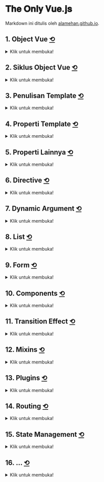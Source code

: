 <div id="top"></div>

# 𝐓𝐡𝐞 𝐎𝐧𝐥𝐲 𝐕𝐮𝐞.𝐣𝐬

Markdown ini ditulis oleh <a href="https://alamehan.github.io/">alamehan.github.io</a>.

## **1. Object Vue** <a href="#top">⟲</a>

<details>
<summary>Klik untuk membuka!</summary><br>

```HTML
<html>
  <head>
    <title>Belajar Vue.js</title>
    <script src="https://cdn.jsdelivr.net/npm/vue@2.6.14/dist/vue.js"></script>
  </head>

  <body>
    <!-- Container (mount point), sebagai hasil kompilasi Vue -->
    <div id="app">
      <h1>Name: {{ name }}</h1> <!-- Cara 1 -->
      <h1>Age: {{ age }}</h1>
      <h1>{{ `Gender (Pria): ${gender}` }}</h1> <!-- Cara 2 -->
      <h1>{{ `Hobby: ${hobby[0]} ${hobby[1]}` }}</h1>
      <h1>{{ `Children: ${children[1]} & ${children[2]}` }}</h1>
    </div>

    <script>
      // Inisiasi object Vue (yang disimpan ke dalam variable vm)
      vm = new Vue({
        el: '#app',   // el merupakan property
        data: {       // begitupula dengan data
          name: 'Raihan Allaam',
          age: 30,
          gender: true,
          hobby: ['Design', 'Coding', 'Reading'],
          children: {
            1: 'Said',
            2: 'Nabila',
            3: 'Aisyah',
          },
        },
      });
    </script>
  </body>
</html>
```

Mengakses Properti didalam Object Vue menggunakan ```this.$data.name``` atau bisa langsung ```this.name```. Mengakses Properti diluar Object Vue menggunakan ```vm.$data.name``` atau bisa langsung ```vm.name```. Selain mount ditulis dengan cara:

```Javascript
vm = new Vue({ 
  el: '#app' ,
  ...
})
```

Bisa juga dengan cara berikut:

```Javascript
vm = new Vue({
  ...
})
vm.$mount('#app')
```

</details>

## **2. Siklus Object Vue** <a href="#top">⟲</a>

<details>
<summary>Klik untuk membuka!</summary><br>

```HTML
<html>
  <head>
    <title>Belajar Vue.js</title>
    <script src="https://cdn.jsdelivr.net/npm/vue@2.6.14/dist/vue.js"></script>
  </head>

  <body>
    <div id="app">
      <h1>{{ message }}</h1>
    </div>

    <script>
      vm = new Vue({
        el: '#app',
        data: {
          message: 'Hello World!',
        },
        beforeCreate() {
          console.log(`1. Before Create: message = ${this.message}`);
        },
        created() {
          console.log(`2. Created: message = ${this.message}`);
        },
        beforeMount() {
          console.log(`3. Before Mount: el = ${this.$el.textContent}`);
        },
        mounted() {
          console.log(`4. Mounted: el = ${this.$el.textContent}`);
        },
        beforeUpdate() {
          console.log(`5. Before Update: el = ${this.$el.textContent}`);
        },
        updated() {
          console.log(`6. Updated: el = ${this.$el.textContent}`);
        },
        beforeDestroy() {
          console.log(`7. Before Destroy`);
        },
        destroyed() {
          console.log(`8. Destroyed`);
        },
      });

      // Jika perintah di bawah ini diaktifkan, HOOK 5 & 6 akan ke-trigger
      // vm.message = 'Selamat Datang!';

      // Jika perintah di bawah ini diaktifkan, HOOK 7 & 8 akan ke-trigger
      // vm.$destroy()
    </script>
  </body>
</html>
```

Gunakan Console di Developer Tools-nya Google Chrome. Siklus Object Vue terdiri dari CREATE-MOUNT-UPDATE-DESTROY:
1. HOOK 1: ```beforeCreate()``` ➜ Belum bisa mengakses variabel message
2. HOOK 2: ```created()``` ➜ Sudah bisa mengakses & memanipulasi variabel message
3. HOOK 3: ```beforeMount()``` ➜ Sudah bisa mengakses DOM, namun Data belum dirender dengan Template
4. HOOK 4: ```mounted()``` ➜ Sudah bisa mengakses DOM & Data sudah dirender dengan Template
5. HOOK 5: ```beforeUpdate()``` ➜ Disini variabel message masih bernilai 'Hello World!' Padahal sudah diupdate dengan perintah vm.message = "Selamat Datang!" (lihat dibawah Object Vue ini)
6. HOOK 6: ```updated()``` ➜ Disini variabel message sudah terupdate menjadi 'Selamat Datang!'
7. HOOK 7: ```beforeDestroy()``` ➜ Terjadi sebelum Component dihapus
8. HOOK 8: ```destroyed()``` ➜ Terjadi setelah Object Vue dihapus

Nantinya masing-masing hook dapat dimanfaatkan untuk menjalankan suatu perintah tertentu.

</details>

## **3. Penulisan Template** <a href="#top">⟲</a>

<details>
<summary>Klik untuk membuka!</summary><br>

```HTML
<html>
  <head>
    <title>Belajar Vue.js</title>
    <script src="https://cdn.jsdelivr.net/npm/vue@2.6.14/dist/vue.js"></script>
    <style>
      .title {
        color: green;
      }
    </style>
  </head>

  <body>
    <div id="app">
      <h1>{{ message }}</h1> <!-- Baca data text -->
      <h1 v-once>{{ message }}</h1> <!-- Agar nilai tidak dapat diubah -->
      <h1 v-html="message_html"></h1> <!-- Baca data RAW HTML -->
      <h1 v-bind:class="class_h1">{{ message }}</h1> <!-- Baca data attribute -->
      <h1 :class="class_h1">{{ message }}</h1> <!-- Shorthand untuk v-bind -->
    </div>

    <script>
      vm = new Vue({
        el: '#app',
        data: {
          message: 'Hello World!', // Data text
          message_html: "<span style='color:red'>Hello World!</span>", // Data RAW HTML
          class_h1: 'title', // Data attribute (class CSS)
        },
      });
    </script>
  </body>
</html>
```

Template Vue (mustache ```{{ ... }}```) mendukung JavaScript Expressions, seperti ```{{ `Diskon: ${total * 10%}` }}```, ```{{ ok ? 'YES' : 'NO' }}```, ```{{ message.split('').reverse().join('') }}```. Atau jika dalam bentuk atribut HTML maka penulisannya dengan cara di-binding, contohnya sebagai berikut ```<h1 :id="'product-'+index"></h1>```.

</details>

## **4. Properti Template** <a href="#top">⟲</a>

<details>
<summary>Klik untuk membuka!</summary><br>

```HTML
<html>
  <head>
    <title>Belajar Vue.js</title>
    <script src="https://cdn.jsdelivr.net/npm/vue@2.6.14/dist/vue.js"></script>
  </head>

  <body>
    <div id="app"></div>

    <script>
      vm = new Vue({
        el: '#app',
        data: {
          message1: 'Hello World!',
          message2: 'Halo Dunia!',
        },
        template: `<h1>{{ message1 }}</h1>`, // Properti Template
        render(createElement) { // Method Render
          return createElement('h1', this.message2);
        },
      });
    </script>
  </body>
</html>
```

Properti Template: Sejauh ini kita menulis template langsung di kode HTML. Namun Vue juga menyediakan cara lain untuk mendefinisikan Template yang menyatu dengan Object Vue itu sendiri, melalui Properti ```template```.

Method Render: Alternatif lain kita bisa juga menggunakan Method Render yang berfungsi menampilkan konten yang didefinisikan.

Catatan: Dalam contoh diatas Method Render mengembalikan fungsi ```createElement``` untuk menciptakan elemen HTML ```h1``` yang berisi nilai dari variabel ```message2```. Jika Properti Template & Method Render dua-duanya ada, maka Properti Template diabaikan.

</details>

## **5. Properti Lainnya** <a href="#top">⟲</a>

<details>
<summary>Klik untuk membuka!</summary><br>

```HTML
<html>
  <head>
    <title>Belajar Vue.js</title>
    <script src="https://cdn.jsdelivr.net/npm/vue@2.6.14/dist/vue.js"></script>
    <style>
      /* ⚠️ Style disimpan disini (jika ada) */
    </style>
  </head>

  <body>
    <div id="app">
      <!-- Implementasi properti methods -->
      <h1>{{ counter }}</h1>
      <button onclick="vm.decrement()">-</button>
      <button onclick="vm.increment()">+</button><hr>

      <!-- Implementasi properti computed -->
      {{ fullName }}<hr>

      <!-- Implementasi properti filters -->
      <h1>Upper: {{ message | upper() }}</h1> <!-- Atau bisa juga hanya 'upper' saja -->
      <h1>Reverse: {{ message | reverse }}</h1>
      <h1>Upper & Reverse: {{ message | upper | reverse }}</h1><hr>
      <h1>{{ price | formatCurrency('USD') }}</h1>
      <h1>{{ price | formatCurrency('IDR') }}</h1>
    </div>

    <script>
      vm = new Vue({
        el: '#app',
        data: {
          counter: 0,
          firstName: 'Raihan',
          lastName: 'Allaam',
          message: 'Hello World!',
          price: 500000,
        },

        methods: { // Properti methods
          increment() {
            this.counter++;
          },
          decrement() {
            this.counter--;
          },
        },

        computed: { // Properti computed
          fullName() {
            return `${this.firstName} ${this.lastName}`;
          },
        },

        filters: { // Properti filters
          upper(text) {
            return text.toUpperCase();
          },
          reverse(text) {
            return text.split('').reverse().join('');
          },
          formatCurrency(value, currency) {
            var formatter = new Intl.NumberFormat('id-ID', {
              style: 'currency',
              currency: currency,
              minimumFractionDigits: 2,
            });
            return formatter.format(value);
          },
        },
      });
    </script>
  </body>
</html>
```

Properti methods: Cocok untuk kasus jika ada Action/Event yang memanggil fungsi. Contohnya: fungsi untuk mengevaluasi suatu nilai, menampilkan pesan, mengubah variabel, dll.

Properti computed: Cocok untuk kasus mengembalikan nilai (Return Value), memakai/bergantung pada property data yang didefinisikan. Meskipun bentuknya fungsi, namun fungsi pada Computed tidak memiliki parameter dan oleh Vue tidak dianggap sebagai fungsi. Artinya kita tidak bisa memanggilnya dengan ```this.fullName()``` melainkan ```this.fullName``` layaknya variabel. Jadi Computed ini tepat digunakan sebagai variabel yang nilainya berasal dari variabel lain.

Properti filters: Cocok untuk kasus memanipulasi tampilan/format text pada suatu Template. Filter ditulis dengan menggunakan simbol ```|``` atau "pipe". Hal ini berbeda dengan Methods: ```vm.upper()``` & Computed: ```vm.fullName```, Filters tidak bisa dipanggil dari Object Vue.

Catatan: Deklarasi Filters juga bisa dilakukan diluar Object Vue (terpisah), contoh:

```Javascript
Vue.filter('upper', function(value) {
  return value.toUpperCase()
}) 
var vm = new Vue({
  // ...
})
```

</details>

## **6. Directive** <a href="#top">⟲</a>

<details>
<summary>Klik untuk membuka!</summary><br>

Directive merupakan atribut khusus yang disematkan pada elemen atau markup HTML sebagai penanda bahwa elemen DOM tersebut akan dikenai perlakuan tertentu oleh Vue.

1. ```v-html:``` ➜ Untuk menampilkan data berupa kode HTML.
2. ```v-text:``` ➜ Untuk menampilkan string biasa, sama dengan mustache ```{{ }}```.
3. ```v-once:``` ➜ Agar nilai variabel pada template tidak bisa diubah-ubah lagi (constant).
4. ```v-show:``` ➜ Untuk show/hide suatu elemen DOM. Dibalik layar pakai properti ```display``` pada CSS.
5. ```v-if:```, ```v-else-if```:, ```v-else```: ➜ Untuk merender/tidak merender suatu elemen DOM.
6. ```v-on:``` ➜ Berperan sebagai sebuah event listener pada elemen HTML/komponen Vue.
7. ```v-bind:``` ➜ Untuk mem-binding atribut HTML/komponen agar nilainya terupdate secara reactive sesuai dengan datanya.

Catatan:
1. Penulisan directive ```v-on:``` dapat disingkat menjadi ```@```
2. Penulisan directive ```v-bind:``` dapat disingkat menjadi ```:```

Ragam directive event:
1. ```@click``` ➜ Ketika mouse diklik
2. ```@mouseover``` ➜ Ketika mouse berada di area elemen
3. ```@mouseenter``` ➜ Ketika mouse masuk ke area elemen
4. ```@mouseout``` ➜ Ketika mouse keluar dari area elemen
5. ```@mousedown``` ➜ Sama dengan ```v-on:click```
6. ```@keyup``` ➜ Ketika keyboard up pada elemen (biasanya digunakan pada elemen input)
7. ```@keydown``` ➜ Ketika keyboard down pada elemen (biasanya digunakan pada elemen input)
8. ```@submit``` ➜ Ketika form di submit

Ragam modifier:
1. ```.once``` ➜ hanya boleh dilakukan sekali saja (misalnya klik, enter, dll)
2. ```.prevent``` ➜ Modifier ini berfungsi agar halaman tidak di-redirect
3. ```.enter``` ➜ Modifier ini akan bereaksi ketika keyboard Enter ditekan
4. ```.tab``` ➜ Modifier ini akan bereaksi ketika keyboard Tab ditekan
5. ```.delete``` ➜ mMdifier ini akan bereaksi ketika keyboard Delete atau Backspace ditekan
6. ```.esc``` ➜ Modifier ini akan bereaksi ketika keyboard Escape ditekan
7. ```.space``` ➜ Modifier ini akan bereaksi ketika keyboard Spasi ditekan
8. ```.native``` ➜ Modifier ini akan listen native event pada elemen root dari komponen
9. ```.ctrl``` ➜ Modifier ini akan bereaksi ketika keyboard Ctrl ditekan
10. ```.alt``` ➜ Modifier ini akan bereaksi ketika keyboard Alt ditekan
11. ```.shift``` ➜ Modifier ini akan bereaksi ketika keyboard Shift ditekan

Kita juga bisa menangani klik kiri/kanan/tengah pada mouse dengan modifier ```.left```, ```.right```, dan ```.middle```.
  
Sejak versi 2.5.0+, Vue menambahkan modifier ```.exact``` untuk memastikan bahwa event hanya akan dijalankan ketika key tersebut saja yang diklik. Dalam contoh (lihat di bawah) Button tanpa modifier ```.exact``` akan menjalankan ```info()``` ketika SHIFT ditekan meskipun saat yang bersamaan ALT/dll juga di tekan. Sedangkan Button dengan modifier ```.exact``` akan menjalankan ```info()``` HANYA ketika SHIFT ditekan, tidak menekan key lainnya.

> ⚠️ Source code di bawah ini menggunakan assets gambar

```HTML
<html>
  <head>
    <title>Belajar Vue.js</title>
    <script src="https://cdn.jsdelivr.net/npm/vue@2.6.14/dist/vue.js"></script>
    <style>
      .title {
        color: green;
        font-weight: bold;
      }
    </style>
  </head>

  <body>
    <div id="app">
      <p v-html="message_html"></p> <!-- 1. v-html -->
      <p v-text="message_text "></p> <!-- 2. v-text -->
      <p v-once>{{ message_text }}</p> <!-- 3. v-once -->
      <p v-show="displayMessage">Message Show {{ message_show }}</p> <!-- 4. v-show -->
      <hr>

      <!-- 5. v-if, v-else-if, v-else -->
      <div v-if="content">
        <h2>Judul</h2>
        <p>Paragraph 1</p>
        <p>Paragraph 2</p>
        <div>
          <div v-if="nilai === 'A'">Sempurna</div>
          <div v-else-if="nilai === 'B'">Bagus</div>
          <div v-else-if="nilai === 'C'">Cukup</div>
          <div v-else>Kurang</div>
        </div>
      </div>
      <hr>

      <!-- 6. v-on -->
      <p>Jumlah Klik: {{ counter }}x</p>
      <button v-on:click="counter += 1">Counter</button><br>
      <button v-on:click="info('Selamat Datang!')">Alert</button>
      <button @click.once="info('1X Klik Saja')">Alert + Modifier .once</button>
      <hr>
      <a href="http://google.com" @click="info('Go to link')">Tanpa Prevent</a><br>
      <a href="http://google.com" @click.prevent="info('Hold!')">Dengan Prevent</a><br>
      <hr>
      <input @keyup.enter="info('BOOOM! ' + $event.target.value)" value="Tekan enter" /><br>
      <button @click.ctrl="info('BOOOM!')">CTRL + CLICK</button>
      <br>
      <button @click.shift="info('BOOOM!')">SHIFT + CLICK</button>
      <button @click.shift.exact="info('BOOOM!')">SHIFT + CLICK</button>
      <br>
      <button @click.left="info('BOOOM!')">Klik Kiri</button>
      <button @click.right="info('BOOOM!')">Klik Kanan</button>
      <button @click.middle="info('BOOOM!')">Klik Tengah</button>
      <br>

      <!-- 7. v-bind -->
      <img v-bind:src="`assets/${imageSrc}`" />
      <div :class="classA">BINDING! STYLE CSS!</div>
    </div>

    <script>
      vm = new Vue({
        el: '#app',
        data: {
          message_html: "<span style='color:red'>Hello HTML!</span>",
          message_text: 'Hello World!',
          message_show: 'ON',
          displayMessage: true, // Coba ganti dengan false
          content: true, // Coba ganti dengan false
          nilai: 'A',
          counter: 0,
          imageSrc: 'logo1.png',
          classA: 'title',
        },
        methods: {
          info(text) {
            alert(text);
          },
        },
      });

      // Update data message (tidak berpengaruh pada v-once)
      vm.message_text = 'Halo Dunia! (Updated)';

      // Dalam 3 detik, 'logo1.png' akan berubah menjadi 'logo2.png'
      setTimeout(() => {
        vm.imageSrc = 'logo2.png';
      }, 3000);
    </script>
  </body>
</html>
```

Contoh ```v-bind``` lainnya:

```HTML
<a :href="url"></a>
<img :src="'images/' + imageSrc">
<div :class="[classA, classB]"></div>
<div :class="{ red: isRed }"></div>
<div :style="{ fontSize: size + 'px' }"></div>
<img v-bind="{ id: imageID, src: imageSrc }" />
```

</details>

## **7. Dynamic Argument** <a href="#top">⟲</a>

<details>
<summary>Klik untuk membuka!</summary><br>

Sejak versi 2.6.0, kita bisa menggunakan argumen dinamis pada sebuah directive:

```HTML
<html>
  <head>
    <title>Belajar Vue.js</title>
    <script src="https://cdn.jsdelivr.net/npm/vue@2.6.14/dist/vue.js"></script>
    <style>
      .title {
        color: red;
        font-weight: bold;
      }
    </style>
  </head>

  <body>
    <div id="app">
      <button v-on:click="info('Hello World!')">Button 1</button>
      <button v-on:[nama_event]="info('Hello World!')">Button 2</button> <!-- Dinamis -->
      <br>
      <button @click="info('Hello World!')">Button 3</button>
      <button @[nama_event]="info('Hello World!')">Button 4</button> <!-- Dinamis -->
      <hr>
      <div v-bind:class="classA">STANDARD 1</div>
      <div v-bind:[nama_atribut]="classA">DYNAMIC 1</div> <!-- Dinamis -->
      <br>
      <div :class="classA">STANDARD 2</div>
      <div :[nama_atribut]="classA">DYNAMIC 2</div> <!-- Dinamis -->
    </div>

    <script>
      vm = new Vue({
        el: '#app',
        data: {
          nama_event: 'click', // Coba ganti dengan "mouseover"
          nama_atribut: 'class', // Coba ganti dengan "style"
          classA: 'title',
        },
        methods: {
          info(text) {
            alert(text);
          },
        },
      });
    </script>
  </body>
</html>
```

</details>

## **8. List** <a href="#top">⟲</a>

<details>
<summary>Klik untuk membuka!</summary><br>

Data dalam bentuk list/daftar yang bisa berupa array, objek atau collection (array dari objek) bisa kita tampilkan dengan mudah menggunakan Vue. Vue mempunyai directive v-for yang berfungsi untuk melakukan perulangan.

> ⚠️ Source code di bawah ini menggunakan assets gambar

```HTML
<html>
  <head>
    <title>Belajar Vue.js</title>
    <script src="https://cdn.jsdelivr.net/npm/vue@2.6.14/dist/vue.js"></script>
  </head>

  <body>
    <div id="app">
      <!-- 1A. Menampilkan data Array -->
      <ul>
        <li v-for="buku in books_array">{{ buku }}</li><br>
      </ul>

      <!-- 1B. Menampilkan data Array + Index -->
      <ul>
        <li v-for="(buku, index) in books_array">{{ `${index+1}: ${buku}` }}</li><br>
      </ul>

      <!-- 1C. Menggunakan tag template (Array) -->
      <ul>
        <template v-for="buku in books_array">
          <li>{{ buku }}</li>
        </template>
      </ul>
      <hr>

      <!-- 2A. Menampilkan data Object -->
      <ul>
        <li v-for="buku of books_object">{{ buku }}</li><br>
      </ul>

      <!-- 2B. Menampilkan data Object + Key -->
      <ul>
        <li v-for="(buku, key) of books_object">{{ `${key}: ${buku}` }}</li><br>
      </ul>

      <!-- 2C. Menggunakan tag template (Object) -->
      <ul>
        <template v-for="buku of books_object">
          <li>{{ buku }}</li>
        </template>
      </ul>
      <hr>

      <!-- 3A. Menampilkan data Collection -->
      <table border=1>
        <tr v-for="buku of books_collection">
          <td>
            <img :src="`assets/${buku.img}`" width="100">
          </td>
          <td>
            {{ `ID: ${buku.id}` }}<br>
            {{ `Judul: ${buku.judul}` }}<br>
            {{ `Harga: ${buku.harga}` }}<br>
          </td>
        </tr>
      </table>
      <hr>

      <!-- 3B. Menampilkan data Collection + Kondisi -->
      <table border=1>
        <tr v-for="buku of books_collection" v-if="buku.harga>60000">
          <td>
            <img :src="`assets/${buku.img}`" width="100">
          </td>
          <td>
            {{ `ID: ${buku.id}` }}<br>
            {{ `Judul: ${buku.judul}` }}<br>
            {{ `Harga: ${buku.harga}` }}<br>
          </td>
        </tr>
      </table>
      <hr>

      <!-- 3C. Menampilkan data Collection + Filter -->
      <table border=1>
        <tr v-for="buku of lebihDari70Ribu">
          <td>
            <img :src="`assets/${buku.img}`" width="100">
          </td>
          <td>
            {{ `ID: ${buku.id}` }}<br>
            {{ `Judul: ${buku.judul}` }}<br>
            {{ `Harga: ${buku.harga}` }}<br>
          </td>
        </tr>
      </table>
      <hr>
    </div>

    <script>
      vm = new Vue({
        el: '#app',
        data: {
          books_array: ['Buku A', 'Buku B', 'Buku C', 'Buku D'],

          books_object: {
            id: 99,
            judul: 'Buku Koding',
            harga: 50000
          },

          books_collection: [
            { id: 1, judul: 'Buku Koding A', harga: 50000, img: 'cover-1.jpg' },
            { id: 2, judul: 'Buku Koding B', harga: 60000, img: 'cover-2.jpg' },
            { id: 3, judul: 'Buku Koding C', harga: 70000, img: 'cover-3.jpg' },
            { id: 4, judul: 'Buku Koding D', harga: 80000, img: 'cover-4.jpg' },
          ]
        },

        computed: {
          lebihDari70Ribu() {
            return this.books_collection.filter((buku) => {
              return buku.harga > 70000
            })
          }
        }
      });

      // 4A. Mengubah data pada Array
      vm.$set(vm.books_array, 1, 'Buku B (NEW)');

      // 4B. Mengubah data pada Object
      vm.$set(vm.books_object, 'judul', 'Buku Koding (NEW)')
    </script>
  </body>
</html>
```

</details>

## **9. Form** <a href="#top">⟲</a>

<details>
<summary>Klik untuk membuka!</summary><br>

**⚠️ BELUM DIRANGKUM ⚠️**

```HTML
<html>
  <head>
    <title>Belajar Vue.js</title>
    <script src="https://cdn.jsdelivr.net/npm/vue@2.6.14/dist/vue.js"></script>
    <style>
      /* ⚠️ Style disimpan disini (jika ada) */
    </style>
  </head>

  <body>
    <!-- ⚠️ Kode HTML disimpan disini -->

    <script>
      /* ⚠️ Script (Vue) disimpan disini */
    </script>
  </body>
</html>
```

</details>

## **10. Components** <a href="#top">⟲</a>

<details>
<summary>Klik untuk membuka!</summary>

### **👉 10-1. Global Component**

Bisa dipakai di mana saja, di ```<div id="app1">...</div>```, ```<div id="app2">...</div>```, dst.

```HTML
<html>
  <head>
    <title>Belajar Vue.js</title>
    <script src="https://cdn.jsdelivr.net/npm/vue@2.6.14/dist/vue.js"></script>
  </head>

  <body>
    <div id="app1">
      <component-a></component-a>
      <component-b></component-b>
    </div>

    <script>
      Vue.component('component-a', {
        template: `<h1>Component A</h1>`
      })

      Vue.component('component-b', {
        data() {
          return {
            message: 'Component B'
          }
        },
        template: `<h1>{{ message }}</h1>`
      })

      new Vue({
        el: '#app1'
      })
    </script>
  </body>
</html>
```

### **👉 10-2. Local Component**

Hanya bisa dipakai di ```<div id="app1">...</div>```, sesuai dengan yang ditargetkan.

```HTML
<html>
  <head>
    <title>Belajar Vue.js</title>
    <script src="https://cdn.jsdelivr.net/npm/vue@2.6.14/dist/vue.js"></script>
  </head>

  <body>
    <div id="app2">
      <component-c></component-c>
      <component-d></component-d>
      <component-e></component-e>
    </div>

    <script>
      var ComponentC = {
        template: `<h1>Component C</h1>`,
      }

      var ComponentD = {
        data() {
          return {
            message: 'Component D'
          }
        },
        template: `<h1>{{ message }}</h1>`
      }

      new Vue({
        el: '#app2',
        data: {
          message: "Component F"
        },
        components: {
          // "Import" component dari luar ke dalam Object Vue
          'component-c': ComponentC,
          'component-d': ComponentD,

          // Atau langsung dibuat di dalam Object Vue pun bisa. Namun kekurangannya tidak 
          // bisa menggunakan data melalui {{ message }} maupaun {{ this.message }}, jadi
          // hanya berupa template HTML saja. Dan sebagai catatan, template harus dibungkus
          // dengan menggunakan 1 tag terluar, misalnya <div> ...konten... </div>.
          'component-e': {
            template: `
                <div>
                  <h1>Component E</h1>
                </div>
              `
          }, 
        }
      })
    </script>
  </body>
</html>
```

### **👉 10-3. Kirim Data ke Component (Props) - Hardcode**

```HTML
<html>
  <head>
    <title>Belajar Vue.js</title>
    <script src="https://cdn.jsdelivr.net/npm/vue@2.6.14/dist/vue.js"></script>
    <style>
      .card {
        background: #efefef;
        border: 1px solid #ddd;
        margin: 3px;
        padding: 6px;
        height: 280px;
        float: left;
      }
    </style>
  </head>

  <body>
    <div id="app3">
      <book judul="Buku A" deskripsi="Koding Easy" img="cover-1.jpg"></book>
      <book judul="Buku B" deskripsi="Design Easy" img="cover-2.jpg"></book>
    </div>

    <script>
      var BookComponent1 = {
        data() {
          return {
            classCard: 'card'
          }
        },
        props: ['judul', 'deskripsi', 'img'], // Note: Tidak bisa menggunakan CamelCase
        template: `
          <div :class=" classCard">
            <h3>{{ judul }}</h3>
            <img :src="'assets/'+img" width=100>
            <p v-html="deskripsi"></p>
          </div>
        `
      }

      new Vue({
        el: '#app3',
        components: {
          'book': BookComponent1,
        }
      })
    </script>
  </body>
</html>
```

### **👉 10-4. Kirim Data ke Component (Props) - Dinamis**

```HTML
<html>
  <head>
    <title>Belajar Vue.js</title>
    <script src="https://cdn.jsdelivr.net/npm/vue@2.6.14/dist/vue.js"></script>
    <style>
      .card {
        background: #efefef;
        border: 1px solid #ddd;
        margin: 3px;
        padding: 6px;
        height: 280px;
        float: left;
      }
    </style>
  </head>

  <body>
    <div id="app4">
      <book v-for="buku in books_collection" :key="buku.id" :judul="buku.judul" :deskripsi="buku.deskripsi" :img="buku.img"></book>
    </div>

    <script>
      var BookComponent1 = {
        data() {
          return {
            classCard: 'card'
          }
        },
        props: ['judul', 'deskripsi', 'img'], // Note: Tidak bisa menggunakan CamelCase
        template: `
          <div :class=" classCard">
            <h3>{{ judul }}</h3>
            <img :src="'assets/'+img" width=100>
            <p v-html="deskripsi"></p>
          </div>
        `
      }

      new Vue({
        el: '#app4',
        components: {
          'book': BookComponent1,
        },
        data: {
          books_collection: [
            { id: 1, judul: 'Buku A', deskripsi: "Koding Easy", img: 'cover-1.jpg' },
            { id: 2, judul: 'Buku B', deskripsi: "Design Easy", img: 'cover-2.jpg' },
            { id: 3, judul: 'Buku C', deskripsi: "Gaming Easy", img: 'cover-3.jpg' },
            { id: 4, judul: 'Buku D', deskripsi: "Living Easy", img: 'cover-4.jpg' },
          ]
        }
      })
    </script>
  </body>
</html>
```

### **👉 10-5. Update Data Parent dari Component**

```HTML
<html>
  <head>
    <title>Belajar Vue.js</title>
    <script src="https://cdn.jsdelivr.net/npm/vue@2.6.14/dist/vue.js"></script>
    <style>
      .card {
        background: #efefef;
        border: 1px solid #ddd;
        margin: 3px;
        padding: 6px;
        height: 280px;
        float: left;
      }
    </style>
  </head>

  <body>
    <div id="app5">
      <h1>Selected: {{ selected_book }}</h1>
      <book v-for="buku in books_collection" :key="buku.id" :book="buku" @dipilih="selected_book = $event"></book>
    </div>

    <script>
      var BookComponent2 = {
        data() {
          return {
            classCard: 'card'
          }
        },
        props: ['book'],
        template: `
          <div :class="classCard">
            <h3>{{ book.judul }}</h3>

            <img :src="'assets/'+book.img" width=100>
            <p v-html="book.deskripsi"></p>
            <p>Rp.{{ book.harga }}</p><br>
            
            <button @click="$emit('dipilih', book.judul)">Select</button>
          </div>
        `
        // @click="$emit('dipilih', book.judul)" ➜ Saat di klik, nilai "book.judul" akan di-emit/
        // di-set ke event "dipilih", dengan demikian @dipilih="selected_book = $event" ➜ (di HTML)
        // artinya selected_book diisi dengan nilai dari $event, yaitu "book.judul".
      }

      new Vue({
        el: '#app5',
        components: {
          'book': BookComponent2,
        },
        data: {
          books_collection: [
            { id: 1, judul: 'Buku A', deskripsi: "Koding Easy", harga: 50000, img: 'cover-1.jpg' },
            { id: 2, judul: 'Buku B', deskripsi: "Design Easy", harga: 60000, img: 'cover-2.jpg' },
            { id: 3, judul: 'Buku C', deskripsi: "Gaming Easy", harga: 70000, img: 'cover-3.jpg' },
            { id: 4, judul: 'Buku D', deskripsi: "Living Easy", harga: 80000, img: 'cover-4.jpg' },
          ],
          selected_book: '',
        }
      })
    </script>
  </body>
</html>
```

### **👉 10-6. Two Way Data Binding di Component**

```HTML
<html>
  <head>
    <title>Belajar Vue.js</title>
    <script src="https://cdn.jsdelivr.net/npm/vue@2.6.14/dist/vue.js"></script>
  </head>

  <body>
    <div id="app6">
      <h1>{{ searchText }}</h1>
      <custom-input :value="searchText" @input="searchText = $event"></custom-input> <!-- CARA RIBET -->
      <custom-input v-model="searchText"></custom-input> <!-- CARA MUDAH -->
    </div>

    <script>
      Vue.component('custom-input', {
        props: ['value'],
        template: `
          <input :value="value" @input="$emit('input', $event.target.value)">
        `
      })

      new Vue({
        el: '#app6',
        data: {
          searchText: "Contoh"
        }
      })
    </script>
  </body>
</html>
```

### **👉 10-7. Kirim Konten ke dalam Component (Slots)**

```HTML
<html>
  <head>
    <title>Belajar Vue.js</title>
    <script src="https://cdn.jsdelivr.net/npm/vue@2.6.14/dist/vue.js"></script>
    <style>
      .card {
        background: #efefef;
        border: 1px solid #ddd;
        margin: 3px;
        padding: 6px;
        height: 120px;
        float: left;
      }
    </style>
  </head>

  <body>
    <div id="app7">
      <!-- Bagian A -->
      <kartu-a>
        <p>Tag p ini menimpa slots</p>
      </kartu-a>
      <kartu-a>
        <h4>Tag h4 ini menimpa slots</h4>
        <h5>Tag h5 ini juga menimpa slots</h5>
      </kartu-a>

      <!-- Bagian B -->
      <kartu-b></kartu-b> <!-- Diisi konten default -->
      <kartu-b>Hello Wolrd!</kartu-b> <!-- Konten default tertimpa -->

      <!-- Bagian C -->
      <!-- Jika multiple slots, bungkus dulu menggunakan template -->
      <kartu-c>
        <template v-slot:judul>
          <h4>Ini Judul</h4>
        </template>
        <template #isi>
          <!-- # merupakan shorthand untuk v-slot: -->
          <h4>Ini Isi</h4>
        </template>
      </kartu-c>

      <!-- Bagian D -->
      <!-- Jika single slots, tidak perlu dibungkus template -->
      <kartu-d #judul></kartu-d> <!-- Diisi konten default -->
      <kartu-d #judul>Bandung</kartu-d> <!-- Konten default tertimpa -->
    </div>

    <script>
      // A. Elemen <slot></slot> akan di-replace/di-timpa
      // dengan konten di component (di HTML)
      Vue.component('kartu-a', {
        template: `
          <div class="card">
            <strong>Informasi A</strong>
            <hr>
            <slot></slot>
          </div>
        `
      })

      // B. Jika di component (di HTML) tidak membuat konten
      // tertentu maka akan diisi oleh konten default slots
      Vue.component('kartu-b', {
        template: `
          <div class="card">
            <strong>Informasi B</strong>
            <hr>
            <slot>Ini menjadi konten default</slot>
          </div>
        `
      })

      // C. Multiple slots ditulis dengan menyertakan
      // atribut "name" di dalam tag slot
      Vue.component('kartu-c', {
        template: `
          <div class="card">
            <strong>Informasi C</strong>
            <hr>
            <slot name="judul">Judul Default</slot>
            <slot name="isi">Isi Default</slot>
          </div>
        `
      })

      // D. Mengakses property data dari component
      // pada slots harus di-binding terlebih dahulu
      Vue.component('kartu-d', {
        data() {
          return {
            message: "Hello"
          }
        },
        template: `
          <div class="card">
            <strong>Informasi D</strong>
            <hr>
            <slot name="judul" :defaultJudul="message">{{ message }}</slot>
          </div>
        `
      })

      new Vue({
        el: '#app7'
      })
    </script>
  </body>
</html>
```

### **👉 10-8. Dynamic Components**

Idenya: Kita memuat suatu component yang sudah diregister secara dinamis, atau hanya akan kita muat jika diperlukan saja.

```HTML
<html>
  <head>
    <title>Belajar Vue.js</title>
    <script src="https://cdn.jsdelivr.net/npm/vue@2.6.14/dist/vue.js"></script>
    <style>
      .card {
        background: #efefef;
        border: 1px solid #ddd;
        margin: 3px;
        padding: 6px;
        float: left;
      }
    </style>
  </head>

  <body>
    <div id="app8">
      <button @click="currentComponent='item-a'">Item A</button>
      <button @click="currentComponent='item-b'">Item B</button>
      <button @click="currentComponent='item-c'">Item C</button>
      <button @click="currentComponent='item-d'">Item D</button>
      <hr>
      <!-- <component> memiliki directive v-bind:is untuk memantau pergantian component yang dimuat -->
      <component :is="currentComponent"></component>
    </div>

    <script>
      var itemA = {
        template: `
          <div class="card">
            <strong>Isi Item A ...</strong>
          </div>
        `
      }

      var itemB = {
        template: `
          <div class="card">
            <strong>Isi Item B ...</strong>
          </div>
        `
      }

      var vm = new Vue({
        el: '#app8',
        data: {
          currentComponent: 'item-a' // Isi dengan nilai default, atau bisa juga dikosongkan.
        },
        components: {
          'item-a': itemA,
          'item-b': itemB,
          'item-c': {
            template: `
              <div class="card">
                <strong>Isi Item C ...</strong>
              </div>
            `
          },
          'item-d': {
            template: `
              <div class="card">
                <strong>Isi Item D ...</strong>
              </div>
            `
          },
        }
      })
    </script>
  </body>
</html>
```

</details>

## **11. Transition Effect** <a href="#top">⟲</a>

<details>
<summary>Klik untuk membuka!</summary><br>

Efek animasi transisi bawaan Vue, pada contoh di bawah ini merupakan animasi pergantian component.

```HTML
<html>
  <head>
    <title>Belajar Vue.js</title>
    <script src="https://cdn.jsdelivr.net/npm/vue@2.6.14/dist/vue.js"></script>
    <style>
      .card {
        background: #efefef;
        border: 1px solid #ddd;
        margin: 3px;
        padding: 6px;
        float: left;
      }

      .component-fade-enter-active,
      .component-fade-leave-active {
        transition: opacity .3s ease;
      }

      .component-fade-enter,
      .component-fade-leave-to {
        opacity: 0;
      }
    </style>
  </head>

  <body>
    <div id="app">
      <button @click="currentComponent='item-a'">Item A</button>
      <button @click="currentComponent='item-b'">Item B</button>
      <hr>
      <transition name="component-fade" mode="out-in">
        <component :is="currentComponent"></component>
      </transition>
      <!-- Coba ganti "out-in" menjadi "in-out", lalu lihat efeknya -->
    </div>

    <script>
      var itemA = {
        template: `
          <div class="card">
            <strong>Isi Item A ...</strong>
          </div>
        `
      }

      var itemB = {
        template: `
          <div class="card">
            <strong>Isi Item B ...</strong>
          </div>
        `
      }

      var vm = new Vue({
        el: '#app',
        data: {
          currentComponent: 'item-a',
        },
        components: {
          'item-a': itemA,
          'item-b': itemB,
        }
      })
    </script>
  </body>
</html>
```

</details>

## **12. Mixins** <a href="#top">⟲</a>

<details>
<summary>Klik untuk membuka!</summary><br>

Mixins: Reusable data, methods, template, etc. Saat Object Vue atau Component menggunakan mixins maka semua option (data, methods, template, dll) dari mixin tersebut akan digabungkan ke dalam Component yang menggunakannya tersebut.

### **👉 12-1. Konsep Dasar**

```HTML
<html>
  <head>
    <title>Belajar Vue.js</title>
    <script src="https://cdn.jsdelivr.net/npm/vue@2.6.14/dist/vue.js"></script>
  </head>

  <body>

    <script>
      var MixinHello = {
        data(){
          return{
            message: "hello from mixin",
            foo: "abc"
          }
        },
        methods: {
          pagi(){
            console.log("Selamat pagi!");
          },
          sore(){
            console.log("Selamat sore!");
          }
        }
      }

      var vm1 = new Vue({
        mixins: [MixinHello], // "Import" option dari MixinHello
        data(){
          return{
            message: "hello from vm1",
            bar: "def"
          }
        },
        methods: {
          siang(){
            console.log("Selamat siang!");
          },
        }
      })

      console.log(vm1.message) // Output: hello from vm1  (karena conflict, akan diambil yang asli)
      console.log(vm1.foo)     // Output: abc             (berasal dari mixins)
      console.log(vm1.bar)     // Output: def

      vm1.pagi()   // Output: Selamat pagi!  (berasal dari mixins)
      vm1.sore()   // Output: Selamat sore!  (berasal dari mixins)
      vm1.siang()  // Output: Selamat siang!

      var vm2 = new Vue({
        mixins: [MixinHello], // "Import" option dari MixinHello
        data(){
          return{
            bar: "def"
          }
        },
        methods: {
          malam(){
            console.log("Selamat malam!");
          }
        }
      })

      console.log(vm2.message) // Output: hello from mixin  (berasal dari mixins)
      console.log(vm2.foo)     // Output: abc               (berasal dari mixins)
      console.log(vm2.bar)     // Output: def

      vm2.pagi()   // Output: Selamat pagi!  (berasal dari mixins)
      vm2.sore()   // Output: Selamat sore!  (berasal dari mixins)
      vm2.malam()  // Output: Selamat malam!
    </script>
  </body>
</html>
```

### **👉 12-2. Implementasi di Component (Global)**

```HTML
<html>
  <head>
    <title>Belajar Vue.js</title>
    <script src="https://cdn.jsdelivr.net/npm/vue@2.6.14/dist/vue.js"></script>
    <style>
      .card {
        background: #efefef;
        border: 1px solid #ddd;
        margin: 3px;
        padding: 6px;
        float: left;
      }
    </style>
  </head>

  <body>
    <div id="app">
      <component-a ></component-a>
      <component-b data_props="Ini dari props"></component-b>
    </div>

    <script>
      MixinHeader = {
        data() {
          return {
            dataMixinA: 'Header',
            dataMixinB: 'Body',
          };
        },
        provide() { 
          return { 
            child: this 
          } 
        },
        components: {
          super: {
            inject: ['child'],
            template: `
              <div class="card">
                <h4>{{ child.dataMixinA }}</h4>
                <hr>
                <slot></slot>
              </div>`,
          }
          // <slot></slot> nantinya akan di-timpa
        },
      }

      Vue.component('component-a', {
        mixins: [MixinHeader],
        data(){
          return{
            message: "Coding Lover"
          }
        },
        template: `
          <super>
            <h6>{{ dataMixinB }}</h6>
            <h6>{{ message }}</h6>
          </super>
        `
        // <super></super> dan isi kontennya menimpa <slot></slot> di MixinHeader
      })

      Vue.component('component-b', {
        mixins: [MixinHeader],
        data(){
          return{
            message: "Design Lover"
          }
        },
        created() {
          this.dataMixinA = "Header New"; // Menimpa "dataMixinA" dari MixinHeader
          this.dataMixinB = "Body New";   // Menimpa "dataMixinB" dari MixinHeader
        },
        props: ["data_props"],            // Menggunakan props
        template: `
          <super>
            <h6>{{ dataMixinB }}</h6>
            <h6>{{ data_props }}</h6>
            <h6>{{ message }}</h6>
          </super>
        `
      })

      var vm = new Vue({
        el: '#app'
      });
    </script>
  </body>
</html>
```

### **👉 12-3. Implementasi di Component (Local)**

```HTML
<html>
  <head>
    <title>Belajar Vue.js</title>
    <script src="https://cdn.jsdelivr.net/npm/vue@2.6.14/dist/vue.js"></script>
    <style>
      .card {
        background: #efefef;
        border: 1px solid #ddd;
        margin: 3px;
        padding: 6px;
        float: left;
      }
    </style>
  </head>

  <body>
    <div id="app">
      <component-c ></component-c>
      <component-d data_props="Ini dari props"></component-d>
    </div>

    <script>
      MixinHeader = {
        data() {
          return {
            dataMixinA: 'Header',
            dataMixinB: 'Body',
          };
        },
        provide() { 
          return { 
            child: this 
          } 
        },
        components: {
          super: {
            inject: ['child'],
            template: `
              <div class="card">
                <h4>{{ child.dataMixinA }}</h4>
                <hr>
                <slot></slot>
              </div>`,
          }
          // <slot></slot> nantinya akan di-timpa
        },
      }

      var ComponentC = Vue.extend({
        mixins: [MixinHeader],
        data(){
          return{
            message: "Coding Lover"
          }
        },
        template: `
          <super>
            <h6>{{ dataMixinB }}</h6>
            <h6>{{ message }}</h6>
          </super>
        `
        // <super></super> dan isi kontennya menimpa <slot></slot> di MixinHeader
      })

      var ComponentD = Vue.extend({
        mixins: [MixinHeader],
        data(){
          return{
            message: "Design Lover"
          }
        },
        created() {
          this.dataMixinA = "Header New"; // Menimpa "dataMixinA" dari MixinHeader
          this.dataMixinB = "Body New";   // Menimpa "dataMixinB" dari MixinHeader
        },
        props: ["data_props"],            // Menggunakan props
        template: `
          <super>
            <h6>{{ dataMixinB }}</h6>
            <h6>{{ data_props }}</h6>
            <h6>{{ message }}</h6>
          </super>
        `
      })

      var vm = new Vue({
        el: '#app',
        components: {
          'component-c': ComponentC,
          'component-d': ComponentD,
        }
      })
    </script>
  </body>
</html>
```

</details>

## **13. Plugins** <a href="#top">⟲</a>

<details>
<summary>Klik untuk membuka!</summary><br>

**⚠️ BELUM DIRANGKUM ⚠️**

```HTML
<html>
  <head>
    <title>Belajar Vue.js</title>
    <script src="https://cdn.jsdelivr.net/npm/vue@2.6.14/dist/vue.js"></script>
    <style>
      /* ⚠️ Style disimpan disini (jika ada) */
    </style>
  </head>

  <body>
    <!-- ⚠️ Kode HTML disimpan disini -->

    <script>
      /* ⚠️ Script (Vue) disimpan disini */
    </script>
  </body>
</html>
```

</details>

## **14. Routing** <a href="#top">⟲</a>

<details>
<summary>Klik untuk membuka!</summary>

### **👉 14-1. Konsep Dasar**

```HTML
<html>
  <head>
    <title>Belajar Vue.js</title>
    <script src="https://cdn.jsdelivr.net/npm/vue@2.6.14/dist/vue.js"></script>
    <!-- 1. Tambahkan pustaka vue-router.js -->
    <script src="https://cdn.jsdelivr.net/npm/vue-router@3.5.2/dist/vue-router.js"></script>
  </head>

  <body>
    <div id="app">
      <!-- 7B. Mengakses path di template -->
      <h4>Current route: {{ $route.path }}</h4>
      <hr>

      <!-- 2. Deklarasi router di template -->
      <p>
        <router-link to="/">Home</router-link>
        <router-link to="/about">About</router-link>
      </p>
      <router-view></router-view>
    </div>

    <script>
      // 3. Definisikan konfigurasi component
      const Home = {template: `<div>Ini halaman home</div>`}
      const About = {template: `<div>Ini halaman about</div>`}

      // 4. Mapping route path dengan componentnya
      const routes = [
        {path:'/', component: Home, alias: '/home'},
        {path:'/about', component: About},
        {path:'*', redirect: '/'} // Redirect ke home jika URL tidak valid
      ]

      // 5. Register routing app pada Object dari Class VueRouter
      const router = new VueRouter({
        routes // Shorthand dari 'routes: routes'
      })

      // 6. Register Object router pada Object Vue
      var vm = new Vue({
        el: '#app',
        router,
        methods: {
          showCurrentRoute(){
            console.log(this.$route.path) // 7A. Mengakses path di dalam Object Vue
          }
        }
      })
    </script>
  </body>
</html>
```

### **👉 14-2. Dynamic Routing**

𝑩𝒐𝒐𝒌𝒔𝑪𝒐𝒎𝒑𝒐𝒏𝒆𝒏𝒕.𝒋𝒔:

```Javascript
export const BooksComponent = {
  data() {
    return {
      books: [
        { id: 1, judul: "Buku A" },
        { id: 2, judul: "Buku B" },
        { id: 3, judul: "Buku C" },
        { id: 4, judul: "Buku D" },
        { id: 5, judul: "Buku E" },
      ]
    }
  },
  template: `
    <div>
      <h3>Daftar Buku</h3>
      <ul>
        <li v-for="buku of books">
          <router-link :to="'/book/'+buku.id">
            {{ buku.judul }}
          </router-link>
        </li>
      </ul>
    </div>
  `
}
```

𝑩𝒐𝒐𝒌𝑪𝒐𝒎𝒑𝒐𝒏𝒆𝒏𝒕.𝒋𝒔:

```Javascript
// Method untuk membuat huruf pertama dari sebuah kata menjadi huruf kapital
String.prototype.capitalize = function () {
    return this.charAt(0).toUpperCase() + this.slice(1);
}

export const BookComponent = {
  data() {
    return {
      books: [
        { id: 1, judul: 'Buku A', deskripsi: "Koding Easy", harga: 50000, img: 'cover-1.jpg' },
        { id: 2, judul: 'Buku B', deskripsi: "Design Easy", harga: 60000, img: 'cover-2.jpg' },
        { id: 3, judul: 'Buku C', deskripsi: "Gaming Easy", harga: 70000, img: 'cover-3.jpg' },
        { id: 4, judul: 'Buku D', deskripsi: "Living Easy", harga: 80000, img: 'cover-4.jpg' },
      ]
    }
  },
  computed: {
    book() {
      return this.books.filter((buku) => {
        return buku.id === parseInt(this.$route.params.id)
      })[0]
    }
  },
  template: `
    <div v-if="book">
      <h3>{{ book.judul }}</h3>
      <ul>
        <li v-for="(value, key) of book">
          {{ key.capitalize() + ' : ' + value }}<br>
        </li>
      </ul>
    </div>
  `
}
```

𝑰𝒏𝒅𝒆𝒙.𝒉𝒕𝒎𝒍:

```HTML
<html>
  <head>
    <title>Belajar Vue.js</title>
    <script src="https://cdn.jsdelivr.net/npm/vue@2.6.14/dist/vue.js"></script>
    <script src="https://cdn.jsdelivr.net/npm/vue-router@3.5.2/dist/vue-router.js"></script>
  </head>

  <body>
    <div id="app">
      <h4>Current route: {{ $route.path }}</h4>
      <hr>
      <router-link to="/">Home</router-link>
      <router-link to="/about">About</router-link>
      <router-link to="/books">Books</router-link>
      <hr>
      <router-view></router-view>
    </div>

    <script type="module">                                  // type="module" artinya memakai file dari luar
      import { BooksComponent } from './BooksComponent.js'  // "Import" BooksComponent dari luar file
      import { BookComponent } from './BookComponent.js'    // "Import" BookComponent dari luar file

      const Home = { template: `<div>Ini halaman home</div>` }
      const About = { template: `<div>Ini halaman about</div>` }

      const routes = [
        { path: '/', component: Home, alias: '/home' },
        { path: '/about', component: About },
        { path: '/books', component: BooksComponent },
        { path: '/book/:id', component: BookComponent },    // :id merupakan path dinamis sesuai dengan
        { path: '*', redirect: '/' },                       // link pada <router-link> nya.
      ]

      const router = new VueRouter({
        routes
      })

      var vm = new Vue({
        el: '#app',
        router,
      })
    </script>
  </body>
</html>
```

### **👉 14-3. Programmatic Navigation**

```HTML
<html>
  <head>
    <title>Belajar Vue.js</title>
    <script src="https://cdn.jsdelivr.net/npm/vue@2.6.14/dist/vue.js"></script>
    <script src="https://cdn.jsdelivr.net/npm/vue-router@3.5.2/dist/vue-router.js"></script>
    <style>
      /* ⚠️ Style disimpan disini (jika ada) */
    </style>
  </head>

  <body>
    <!-- ⚠️ Kode HTML disimpan disini -->

    <script>
      /* ⚠️ Script (Vue) disimpan disini */
    </script>
  </body>
</html>
```

</details>

## **15. State Management** <a href="#top">⟲</a>

<details>
<summary>Klik untuk membuka!</summary><br>

**⚠️ BELUM DIRANGKUM ⚠️**

```HTML
<html>
  <head>
    <title>Belajar Vue.js</title>
    <script src="https://cdn.jsdelivr.net/npm/vue@2.6.14/dist/vue.js"></script>
    <style>
      /* ⚠️ Style disimpan disini (jika ada) */
    </style>
  </head>

  <body>
    <!-- ⚠️ Kode HTML disimpan disini -->

    <script>
      /* ⚠️ Script (Vue) disimpan disini */
    </script>
  </body>
</html>
```

</details>

## **16. ...** <a href="#top">⟲</a>

<details>
<summary>Klik untuk membuka!</summary><br>

**⚠️ BELUM DIRANGKUM ⚠️**

```HTML
<html>
  <head>
    <title>Belajar Vue.js</title>
    <script src="https://cdn.jsdelivr.net/npm/vue@2.6.14/dist/vue.js"></script>
    <style>
      /* ⚠️ Style disimpan disini (jika ada) */
    </style>
  </head>

  <body>
    <!-- ⚠️ Kode HTML disimpan disini -->

    <script>
      /* ⚠️ Script (Vue) disimpan disini */
    </script>
  </body>
</html>
```

</details>
